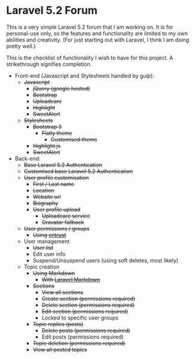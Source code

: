 # Laravel 5.2 Forum

This is a very simple Laravel 5.2 forum that I am working on. It is for personal-use only, so the features and functionality are limited to my own abilities and creativity. (For just starting out with Laravel, I think I am doing pretty well.)

This is the checklist of functionality I wish to have for this project. A strikethrough signifies completion.
- Front-end (Javascript and Stylesheets handled by gulp):
  - ~~Javascript~~
    - ~~jQuery (google hosted)~~
    - ~~Bootstrap~~
    - ~~Uploadcare~~
    - ~~Highlight~~
    - ~~SweetAlert~~
  - ~~Stylesheets~~
    - ~~Bootstrap 3~~
      - ~~Flatly theme~~
        - ~~Customised theme~~
    - ~~Highlight.js~~
    - ~~SweetAlert~~
- Back-end: 
  - ~~Base Laravel 5.2 Authentication~~
  - ~~Customised base Laravel 5.2 Authentication~~
  - ~~User profile customisation~~
    - ~~First / Last name~~
    - ~~Location~~
    - ~~Website url~~
    - ~~Biography~~
    - ~~User profile upload~~
      - ~~Uploadcare service~~
      - ~~Gravatar fallback~~
  - ~~User permissions / groups~~
    - ~~Using [entrust](https://github.com/Zizaco/entrust)~~
  - User management
    - ~~User list~~
    - Edit user info
    - Suspend/Unsuspend users (using soft deletes, most likely)
  - Topic creation
    - ~~Using Markdown~~
      - ~~With [Laravel Markdown](https://github.com/GrahamCampbell/Laravel-Markdown)~~
    - ~~Sections~~
      - ~~View all sections~~
      - ~~Create section (permissions required)~~
      - ~~Delete section (permissions required)~~
      - ~~Edit section (permissions required)~~
      - Locked to specific user groups
    - ~~Topic replies (posts)~~
      - ~~Delete posts (permissions required)~~
      - Edit posts (permissions required)
    - ~~Topic deletion (permissions required)~~
    - ~~View all posted topics~~
